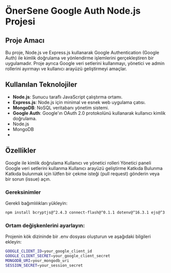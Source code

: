 # ÖnerSene Google Auth Node.js Projesi

## Proje Amacı
Bu proje, Node.js ve Express.js kullanarak Google Authentication (Google Auth) ile kimlik doğrulama ve yönlendirme işlemlerini gerçekleştiren bir uygulamadır. Proje ayrıca Google veri setlerini kullanmayı, yönetici ve admin rollerini ayırmayı ve kullanıcı arayüzü geliştirmeyi amaçlar.

## Kullanılan Teknolojiler
- **Node.js**: Sunucu taraflı JavaScript çalıştırma ortamı.
- **Express.js**: Node.js için minimal ve esnek web uygulama çatısı.
- **MongoDB**: NoSQL veritabanı yönetim sistemi.
- **Google Auth**: Google'ın OAuth 2.0 protokolünü kullanarak kullanıcı kimlik doğrulama.
- Node.js
- MongoDB
- 
## Özellikler
Google ile kimlik doğrulama
Kullanıcı ve yönetici rolleri
Yönetici paneli
Google veri setlerini kullanma
Kullanıcı arayüzü geliştirme
Katkıda Bulunma
Katkıda bulunmak için lütfen bir çekme isteği (pull request) gönderin veya bir sorun (issue) açın.

### Gereksinimler
Gerekli bağımlılıkları yükleyin:


```bash
npm install bcryptjs@^2.4.3 connect-flash@^0.1.1 dotenv@^16.3.1 ejs@^3.1.9 express@^4.18.2 express-ejs-layouts@^2.5.1 express-flash@^0.0.2 express-session@^1.17.3 intl-tel-input@^18.2.1 mongoose@^7.5.4 multer@^1.4.5-lts.1 passport@^0.6.0 passport-google-oauth@^2.0.0 passport-google-oauth2@^0.2.0 passport-local@^1.0.0 twilio@^4.18.1
```

### Ortam değişkenlerini ayarlayın:
Projenin kök dizininde bir .env dosyası oluşturun ve aşağıdaki bilgileri ekleyin:
```bash
GOOGLE_CLIENT_ID=your_google_client_id
GOOGLE_CLIENT_SECRET=your_google_client_secret
MONGODB_URI=your_mongodb_uri
SESSION_SECRET=your_session_secret
```


